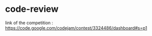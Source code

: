 # code-review
link of the competition :
https://code.google.com/codejam/contest/3324486/dashboard#s=p1
